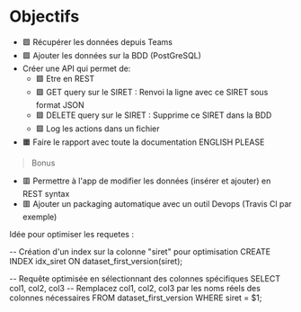 # Objectifs

- 🟩 Récupérer les données depuis Teams
- 🟩 Ajouter les données sur la BDD (PostGreSQL)
- Créer une API qui permet de:
    - 🟩 Etre en REST
    - 🟩 GET query sur le SIRET : Renvoi la ligne avec ce SIRET sous format JSON
    - 🟩 DELETE query sur le SIRET : Supprime ce SIRET dans la BDD
    - 🟩 Log les actions dans un fichier
- 🟧 Faire le rapport avec toute la documentation ENGLISH PLEASE

> Bonus
- 🟥 Permettre à l'app de modifier les données (insérer et ajouter) en REST syntax
- 🟥 Ajouter un packaging automatique avec un outil Devops (Travis Cl par exemple)



Idée pour optimiser les requetes : 


-- Création d'un index sur la colonne "siret" pour optimisation
CREATE INDEX idx_siret ON dataset_first_version(siret);

-- Requête optimisée en sélectionnant des colonnes spécifiques
SELECT col1, col2, col3  -- Remplacez col1, col2, col3 par les noms réels des colonnes nécessaires
FROM dataset_first_version
WHERE siret = $1;
